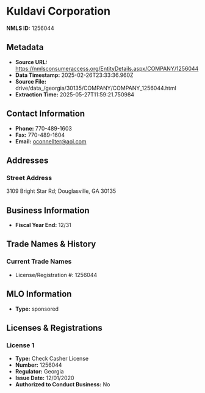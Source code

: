 # Kuldavi Corporation

**NMLS ID:** 1256044

## Metadata
- **Source URL:** https://nmlsconsumeraccess.org/EntityDetails.aspx/COMPANY/1256044
- **Data Timestamp:** 2025-02-26T23:33:36.960Z
- **Source File:** drive/data_/georgia/30135/COMPANY/COMPANY_1256044.html
- **Extraction Time:** 2025-05-27T11:59:21.750984

## Contact Information
- **Phone:** 770-489-1603
- **Fax:** 770-489-1604
- **Email:** oconnellter@aol.com

## Addresses
### Street Address
3109 Bright Star Rd; Douglasville, GA 30135

## Business Information
- **Fiscal Year End:** 12/31

## Trade Names & History
### Current Trade Names
- License/Registration #: 1256044

## MLO Information
- **Type:** sponsored

## Licenses & Registrations

### License 1
- **Type:** Check Casher License
- **Number:** 1256044
- **Regulator:** Georgia
- **Issue Date:** 12/01/2020
- **Authorized to Conduct Business:** No
